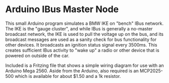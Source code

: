 # Arduino IBus Master Node
This small Arduino program simulates a BMW IKE on "bench" IBus network. The IKE is the "gauge cluster", and while IBus is generally a no-master broadcast network, the IKE is used to pull the voltage up on the bus, and its broadcast messages are used as a sanity check for bus functionality for other devices. It broadcasts an ignition status signal every 3500ms. This creates sufficient IBus activity to "wake up" a radio or other device that is powered on outside of the car. 

Included is a Fritzing file that shows a simple wiring diagram for use with an Arduino Mega 2560. Aside from the Arduino, also required is an MCP2025-500 which is available for about $1.50 and a 1k resistor. 
